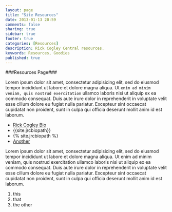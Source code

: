 ```yaml
---
layout: page
title: "Site Resources"
date: 2013-01-13 20:59
comments: false
sharing: true
sidebar: true
footer: true
categories: [Resources]
description: Rick Cogley Central resources.
keywords: Resources, Goodies
published: true
---  
```

###Resources Page###

Lorem ipsum dolor sit amet, consectetur adipisicing elit, sed do eiusmod tempor incididunt ut labore et dolore magna aliqua. Ut ```enim ad minim veniam, quis nostrud exercitation``` ullamco laboris nisi ut aliquip ex ea commodo consequat. Duis aute irure dolor in reprehenderit in voluptate velit esse cillum dolore eu fugiat nulla pariatur. Excepteur sint occaecat cupidatat non proident, sunt in culpa qui officia deserunt mollit anim id est laborum. 

* [Rick Cogley Bio](/resources/bio)
* {{site.jrcbiopath}}
* {% site.jrcbiopath %}
* [Another](/resources/another)


Lorem ipsum dolor sit amet, consectetur adipisicing elit, sed do eiusmod tempor incididunt ut labore et dolore magna aliqua. Ut enim ad minim veniam, quis nostrud exercitation ullamco laboris nisi ut aliquip ex ea commodo consequat. Duis aute irure dolor in reprehenderit in voluptate velit esse cillum dolore eu fugiat nulla pariatur. Excepteur sint occaecat cupidatat non proident, sunt in culpa qui officia deserunt mollit anim id est laborum. 

1. this
1. that
1. the other

